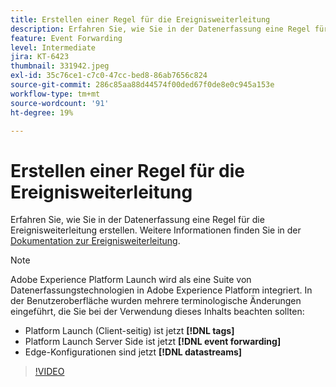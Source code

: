 ```yaml
---
title: Erstellen einer Regel für die Ereignisweiterleitung
description: Erfahren Sie, wie Sie in der Datenerfassung eine Regel für die Ereignisweiterleitung erstellen.
feature: Event Forwarding
level: Intermediate
jira: KT-6423
thumbnail: 331942.jpeg
exl-id: 35c76ce1-c7c0-47cc-bed8-86ab7656c824
source-git-commit: 286c85aa88d44574f00ded67f0de8e0c945a153e
workflow-type: tm+mt
source-wordcount: '91'
ht-degree: 19%

---
```


# Erstellen einer Regel für die Ereignisweiterleitung

Erfahren Sie, wie Sie in der Datenerfassung eine Regel für die Ereignisweiterleitung erstellen. Weitere Informationen finden Sie in der [Dokumentation zur Ereignisweiterleitung](https://experienceleague.adobe.com/docs/experience-platform/tags/event-forwarding/overview.html).

>[!NOTE]
>
>Adobe Experience Platform Launch wird als eine Suite von Datenerfassungstechnologien in Adobe Experience Platform integriert. In der Benutzeroberfläche wurden mehrere terminologische Änderungen eingeführt, die Sie bei der Verwendung dieses Inhalts beachten sollten:
>
> * Platform Launch (Client-seitig) ist jetzt **[!DNL tags]**
> * Platform Launch Server Side ist jetzt **[!DNL event forwarding]**
> * Edge-Konfigurationen sind jetzt **[!DNL datastreams]**

>[!VIDEO](https://video.tv.adobe.com/v/331942?learn=on&enablevpops)
